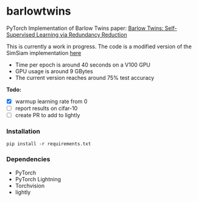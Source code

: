 # barlowtwins
PyTorch Implementation of Barlow Twins paper: [Barlow Twins: Self-Supervised Learning via Redundancy Reduction](https://arxiv.org/pdf/2103.03230.pdf)


This is currently a work in progress. The code is a modified version of the SimSiam implementation [here](https://github.com/IgorSusmelj/simsiam-cifar10) 

- Time per epoch is around 40 seconds on a V100 GPU
- GPU usage is around 9 GBytes
- The current version reaches around 75% test accuracy

**Todo:**

- [X] warmup learning rate from 0
- [ ] report results on cifar-10
- [ ] create PR to add to lightly

### Installation

`pip install -r requirements.txt`

### Dependencies

- PyTorch
- PyTorch Lightning
- Torchvision
- lightly